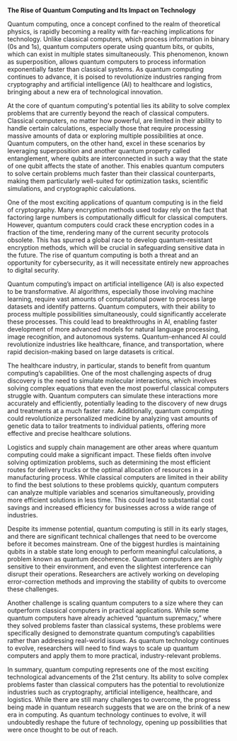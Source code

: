 **The Rise of Quantum Computing and Its Impact on Technology**

Quantum computing, once a concept confined to the realm of theoretical physics, is rapidly becoming a reality with far-reaching implications for technology. Unlike classical computers, which process information in binary (0s and 1s), quantum computers operate using quantum bits, or qubits, which can exist in multiple states simultaneously. This phenomenon, known as superposition, allows quantum computers to process information exponentially faster than classical systems. As quantum computing continues to advance, it is poised to revolutionize industries ranging from cryptography and artificial intelligence (AI) to healthcare and logistics, bringing about a new era of technological innovation.

At the core of quantum computing's potential lies its ability to solve complex problems that are currently beyond the reach of classical computers. Classical computers, no matter how powerful, are limited in their ability to handle certain calculations, especially those that require processing massive amounts of data or exploring multiple possibilities at once. Quantum computers, on the other hand, excel in these scenarios by leveraging superposition and another quantum property called entanglement, where qubits are interconnected in such a way that the state of one qubit affects the state of another. This enables quantum computers to solve certain problems much faster than their classical counterparts, making them particularly well-suited for optimization tasks, scientific simulations, and cryptographic calculations.

One of the most exciting applications of quantum computing is in the field of cryptography. Many encryption methods used today rely on the fact that factoring large numbers is computationally difficult for classical computers. However, quantum computers could crack these encryption codes in a fraction of the time, rendering many of the current security protocols obsolete. This has spurred a global race to develop quantum-resistant encryption methods, which will be crucial in safeguarding sensitive data in the future. The rise of quantum computing is both a threat and an opportunity for cybersecurity, as it will necessitate entirely new approaches to digital security.

Quantum computing’s impact on artificial intelligence (AI) is also expected to be transformative. AI algorithms, especially those involving machine learning, require vast amounts of computational power to process large datasets and identify patterns. Quantum computers, with their ability to process multiple possibilities simultaneously, could significantly accelerate these processes. This could lead to breakthroughs in AI, enabling faster development of more advanced models for natural language processing, image recognition, and autonomous systems. Quantum-enhanced AI could revolutionize industries like healthcare, finance, and transportation, where rapid decision-making based on large datasets is critical.

The healthcare industry, in particular, stands to benefit from quantum computing’s capabilities. One of the most challenging aspects of drug discovery is the need to simulate molecular interactions, which involves solving complex equations that even the most powerful classical computers struggle with. Quantum computers can simulate these interactions more accurately and efficiently, potentially leading to the discovery of new drugs and treatments at a much faster rate. Additionally, quantum computing could revolutionize personalized medicine by analyzing vast amounts of genetic data to tailor treatments to individual patients, offering more effective and precise healthcare solutions.

Logistics and supply chain management are other areas where quantum computing could make a significant impact. These fields often involve solving optimization problems, such as determining the most efficient routes for delivery trucks or the optimal allocation of resources in a manufacturing process. While classical computers are limited in their ability to find the best solutions to these problems quickly, quantum computers can analyze multiple variables and scenarios simultaneously, providing more efficient solutions in less time. This could lead to substantial cost savings and increased efficiency for businesses across a wide range of industries.

Despite its immense potential, quantum computing is still in its early stages, and there are significant technical challenges that need to be overcome before it becomes mainstream. One of the biggest hurdles is maintaining qubits in a stable state long enough to perform meaningful calculations, a problem known as quantum decoherence. Quantum computers are highly sensitive to their environment, and even the slightest interference can disrupt their operations. Researchers are actively working on developing error-correction methods and improving the stability of qubits to overcome these challenges.

Another challenge is scaling quantum computers to a size where they can outperform classical computers in practical applications. While some quantum computers have already achieved “quantum supremacy,” where they solved problems faster than classical systems, these problems were specifically designed to demonstrate quantum computing’s capabilities rather than addressing real-world issues. As quantum technology continues to evolve, researchers will need to find ways to scale up quantum computers and apply them to more practical, industry-relevant problems.

In summary, quantum computing represents one of the most exciting technological advancements of the 21st century. Its ability to solve complex problems faster than classical computers has the potential to revolutionize industries such as cryptography, artificial intelligence, healthcare, and logistics. While there are still many challenges to overcome, the progress being made in quantum research suggests that we are on the brink of a new era in computing. As quantum technology continues to evolve, it will undoubtedly reshape the future of technology, opening up possibilities that were once thought to be out of reach.
